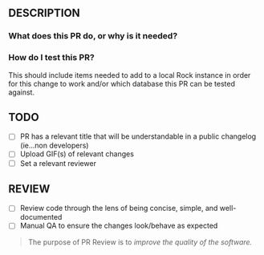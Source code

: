 ## DESCRIPTION

### What does this PR do, or why is it needed?

### How do I test this PR?
This should include items needed to add to a local Rock instance in order for this change to work and/or which database this PR can be tested against.

## TODO

- [ ] PR has a relevant title that will be understandable in a public changelog (ie...non developers)
- [ ] Upload GIF(s) of relevant changes
- [ ] Set a relevant reviewer

## REVIEW

- [ ] Review code through the lens of being concise, simple, and well-documented
- [ ] Manual QA to ensure the changes look/behave as expected

> The purpose of PR Review is to _improve the quality of the software._

